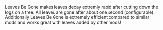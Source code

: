 Leaves Be Gone makes leaves decay extremly rapid after cutting down the logs on a tree. All leaves are gone after about one second (configurable). Additionally Leaves Be Gone is extremely efficient compared to similar mods and works great with leaves added by other mods!
